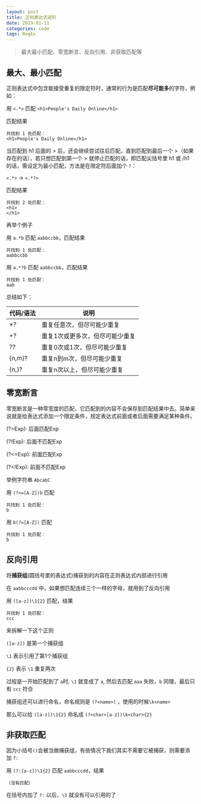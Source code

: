 ```yaml
---
layout: post
title: 正则表达式进阶
date: 2019-01-11
categories: code
tags: RegEx
---
```


> 最大最小匹配、零宽断言、反向引用、非获取匹配等

## 最大、最小匹配

正则表达式中包含能接受重复的限定符时，通常的行为是匹配**尽可能多**的字符，例如：

用 `<.*>` 匹配  `<h1>People's Daily Online</h1>`

匹配结果

```shell
共找到 1 处匹配：
<h1>People's Daily Online</h1>
```

当匹配到 h1 后面的 > 后，还会继续尝试往后匹配，直到匹配到最后一个 >（如果存在的话），若只想匹配到第一个 > 就停止匹配的话，即匹配尖括号里 h1 或 /h1 的话，需设定为最小匹配，方法是在限定符后面加个 `?`：

`<.*>` → `<.*?>` 

匹配结果

```shell
共找到 2 处匹配：
<h1>
</h1>
```

再举个例子

用 `a.*b` 匹配 `aabbccbb`，匹配结果

```shell
共找到 1 处匹配：
aabbccbb
```

用 `a.*?b` 匹配 `aabbccbb`，匹配结果

```shell
共找到 1 处匹配：
aab
```

总结如下：

| 代码/语法 | 说明                            |
| --------- | ------------------------------- |
| *?        | 重复任意次，但尽可能少重复      |
| +?        | 重复1次或更多次，但尽可能少重复 |
| ??        | 重复0次或1次，但尽可能少重复    |
| {n,m}?    | 重复n到m次，但尽可能少重复      |
| {n,}?     | 重复n次以上，但尽可能少重复     |

## 零宽断言

零宽断言是一种零宽度的匹配，它匹配到的内容不会保存到匹配结果中去。简单来说就是给表达式添加一个限定条件，规定表达式前面或者后面需要满足某种条件。

(?=Exp): 后面匹配Exp

(?!Exp): 后面不匹配Exp

(?<=Exp): 前面匹配Exp

(?<!Exp): 前面不匹配Exp

举例字符串 `AbcabC`

用 `(?<=[A-Z])b` 匹配

```shell
共找到 1 处匹配：
b
```

用 `b(?=[A-Z])` 匹配

```shell
共找到 1 处匹配：
b
```

## 反向引用

将**捕获组**(圆括号里的表达式)捕获到的内容在正则表达式内部进行引用

在 `aabbcccdd` 中，如果想匹配连续三个一样的字母，就用到了反向引用

用 `([a-z])\1{2}` 匹配，结果

```shell
共找到 1 处匹配：
ccc
```

来拆解一下这个正则

`([a-z])` 是第一个捕获组

`\1` 表示引用了第1个捕获组

`{2}` 表示 `\1` 重复两次

过程是一开始匹配到了 `a`时, `\1` 就变成了 `a`, 然后去匹配 `aaa` 失败，`b` 同理，最后只有 `ccc` 符合 

捕获组还可以进行命名，命名规则是 `(?<name>)` ，使用的时候`\k<name>`

那么可以给 `([a-z])\1{2}` 命名成 `(?<char>[a-z])\k<char>{2}`

## 非获取匹配

因为小括号`()`会被当做捕获组，有些情况下我们其实不需要它被捕获，则需要添加 `?:`

用 `(?:[a-z])\1{2}` 匹配 `aabbcccdd`，结果

```shell
（没有匹配）
```

在括号内加了 `?:` 以后，`\1` 就没有可以引用的了